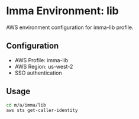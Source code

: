 # Imma Environment: lib

AWS environment configuration for imma-lib profile.

## Configuration

- AWS Profile: imma-lib
- AWS Region: us-west-2
- SSO authentication

## Usage

```bash
cd m/a/imma/lib
aws sts get-caller-identity
```
